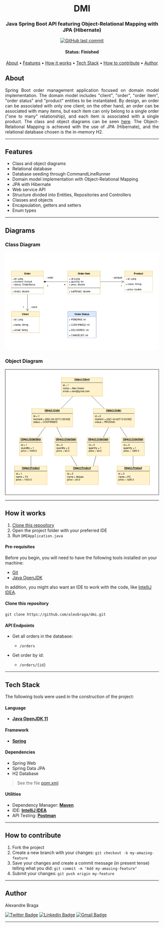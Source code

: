 <h1 align="center">
  DMI
</h1>

<h3 align="center">
    Java Spring Boot API featuring Object-Relational Mapping with JPA (Hibernate)
</h3>

<p align="center">
  <a href="https://github.com/alexbraga/dmi/commits/master"><img alt="GitHub last commit" src="https://img.shields.io/github/last-commit/alexbraga/dmi"></a>
  <!-- <a href="https://github.com/alexbraga/dmi/blob/master/LICENSE"><img alt="GitHub license" src="https://img.shields.io/github/license/alexbraga/dmi?label=license"></a> -->
</p>

<h4 align="center">
	 Status: Finished
</h4>

<p align="center">
 <a href="#about">About</a> •
 <a href="#features">Features</a> •
 <a href="#how-it-works">How it works</a> •
 <a href="#tech-stack">Tech Stack</a> •
 <a href="#how-to-contribute">How to contribute</a> •
 <a href="#author">Author</a> <!--•
 <a href="#license">License</a> -->

</p>

## About

<p align="justify">Spring Boot order management application focused on domain model implementation. The domain model includes "client", "order", "order item", "order status" and "product" entities to be instantiated. By design, an order can be associated with only one client; on the other hand, an order can be associated with many items, but each item can only belong to a single order ("one to many" relationship), and each item is associated with a single product. The class and object diagrams can be seen <a href="#diagrams">here</a>. The Object-Relational Mapping is achieved with the use of JPA (Hibernate), and the relational database chosen is the in-memory H2.</p>

---

## Features

- Class and object diagrams
- Relational database
- Database seeding through CommandLineRunner
- Domain model implementation with Object-Relational Mapping
- JPA with Hibernate
- Web service API
- Structure divided into Entities, Repositories and Controllers
- Classes and objects
- Encapsulation, getters and setters
- Enum types

---

## Diagrams

### Class Diagram

<img src="https://github.com/alexbraga/dmi/blob/master/Class%20Diagram.drawio.png?raw=true" alt="Class Diagram" />

### Object Diagram

<img src="https://github.com/alexbraga/dmi/blob/master/Object%20Diagram.drawio.png?raw=true" alt="Class Diagram" />

---

## How it works

1. <a href="#clone-this-repository">Clone this repository</a>
2. Open the project folder with your preferred IDE
3. Run `DMIApplication.java`

#### Pre-requisites

Before you begin, you will need to have the following tools installed on your
machine:

- [Git](https://git-scm.com)
- [Java OpenJDK](https://www.oracle.com/java/technologies/downloads/)

In addition, you might also want an IDE to work with the code, like
[IntelliJ IDEA](https://www.jetbrains.com/idea/).

#### Clone this repository

```
git clone https://github.com/alexbraga/dmi.git
```

#### API Endpoints

- Get all orders in the database:
  - `/orders`

- Get order by id:
  - `/orders/{id}`

---

## Tech Stack

The following tools were used in the construction of the project:

#### **Language**

- **[Java OpenJDK 11](https://www.oracle.com/java/technologies/downloads/)**

#### **Framework**

- **[Spring](https://spring.io/)**

#### **Dependencies**

- Spring Web
- Spring Data JPA
- H2 Database

> See the file
> [pom.xml](https://github.com/alexbraga/dmi/blob/master/pom.xml)

#### **Utilities**

- Dependency Manager: **[Maven](https://maven.apache.org/)**
- IDE: **[IntelliJ IDEA](https://www.jetbrains.com/idea/)**
- API Testing: **[Postman](https://postman.com)**

---

## How to contribute

1. Fork the project
2. Create a new branch with your changes: `git checkout -b my-amazing-feature`
3. Save your changes and create a commit message (in present tense) telling what
   you did: `git commit -m "Add my-amazing-feature"`
4. Submit your changes: `git push origin my-feature`

---

## Author

<p>Alexandre Braga</p>

[![Twitter Badge](https://img.shields.io/badge/-@_alex_braga-1ca0f1?style=flat-square&labelColor=1ca0f1&logo=twitter&logoColor=white)](https://twitter.com/_alex_braga)
[![Linkedin Badge](https://img.shields.io/badge/-Alexandre%20Braga-blue?style=flat-square&logo=Linkedin&logoColor=white)](https://www.linkedin.com/in/alexgbraga/)
[![Gmail Badge](https://img.shields.io/badge/-contato@alexbraga.com.br-c14438?style=flat-square&logo=Gmail&logoColor=white)](mailto:contato@alexbraga.com.br)

---

<!-- ## License

This project is under the [MIT License](./LICENSE). -->
